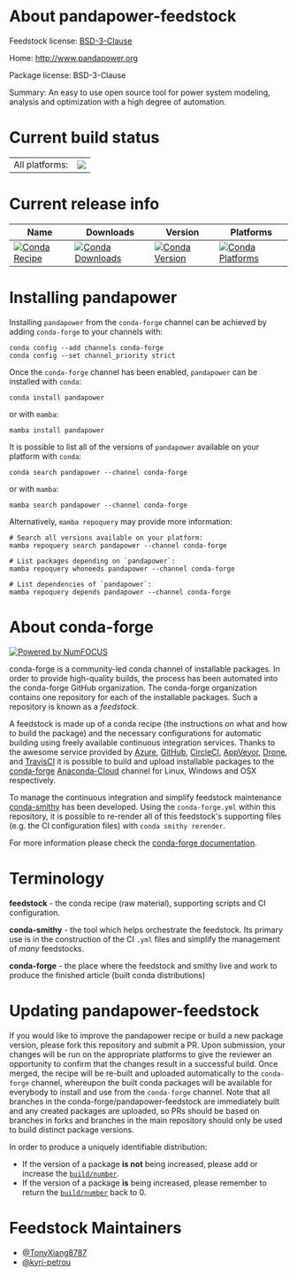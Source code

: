 About pandapower-feedstock
==========================

Feedstock license: [BSD-3-Clause](https://github.com/conda-forge/pandapower-feedstock/blob/main/LICENSE.txt)

Home: http://www.pandapower.org

Package license: BSD-3-Clause

Summary: An easy to use open source tool for power system modeling, analysis and optimization with a high degree of automation.

Current build status
====================


<table><tr><td>All platforms:</td>
    <td>
      <a href="https://dev.azure.com/conda-forge/feedstock-builds/_build/latest?definitionId=10603&branchName=main">
        <img src="https://dev.azure.com/conda-forge/feedstock-builds/_apis/build/status/pandapower-feedstock?branchName=main">
      </a>
    </td>
  </tr>
</table>

Current release info
====================

| Name | Downloads | Version | Platforms |
| --- | --- | --- | --- |
| [![Conda Recipe](https://img.shields.io/badge/recipe-pandapower-green.svg)](https://anaconda.org/conda-forge/pandapower) | [![Conda Downloads](https://img.shields.io/conda/dn/conda-forge/pandapower.svg)](https://anaconda.org/conda-forge/pandapower) | [![Conda Version](https://img.shields.io/conda/vn/conda-forge/pandapower.svg)](https://anaconda.org/conda-forge/pandapower) | [![Conda Platforms](https://img.shields.io/conda/pn/conda-forge/pandapower.svg)](https://anaconda.org/conda-forge/pandapower) |

Installing pandapower
=====================

Installing `pandapower` from the `conda-forge` channel can be achieved by adding `conda-forge` to your channels with:

```
conda config --add channels conda-forge
conda config --set channel_priority strict
```

Once the `conda-forge` channel has been enabled, `pandapower` can be installed with `conda`:

```
conda install pandapower
```

or with `mamba`:

```
mamba install pandapower
```

It is possible to list all of the versions of `pandapower` available on your platform with `conda`:

```
conda search pandapower --channel conda-forge
```

or with `mamba`:

```
mamba search pandapower --channel conda-forge
```

Alternatively, `mamba repoquery` may provide more information:

```
# Search all versions available on your platform:
mamba repoquery search pandapower --channel conda-forge

# List packages depending on `pandapower`:
mamba repoquery whoneeds pandapower --channel conda-forge

# List dependencies of `pandapower`:
mamba repoquery depends pandapower --channel conda-forge
```


About conda-forge
=================

[![Powered by
NumFOCUS](https://img.shields.io/badge/powered%20by-NumFOCUS-orange.svg?style=flat&colorA=E1523D&colorB=007D8A)](https://numfocus.org)

conda-forge is a community-led conda channel of installable packages.
In order to provide high-quality builds, the process has been automated into the
conda-forge GitHub organization. The conda-forge organization contains one repository
for each of the installable packages. Such a repository is known as a *feedstock*.

A feedstock is made up of a conda recipe (the instructions on what and how to build
the package) and the necessary configurations for automatic building using freely
available continuous integration services. Thanks to the awesome service provided by
[Azure](https://azure.microsoft.com/en-us/services/devops/), [GitHub](https://github.com/),
[CircleCI](https://circleci.com/), [AppVeyor](https://www.appveyor.com/),
[Drone](https://cloud.drone.io/welcome), and [TravisCI](https://travis-ci.com/)
it is possible to build and upload installable packages to the
[conda-forge](https://anaconda.org/conda-forge) [Anaconda-Cloud](https://anaconda.org/)
channel for Linux, Windows and OSX respectively.

To manage the continuous integration and simplify feedstock maintenance
[conda-smithy](https://github.com/conda-forge/conda-smithy) has been developed.
Using the ``conda-forge.yml`` within this repository, it is possible to re-render all of
this feedstock's supporting files (e.g. the CI configuration files) with ``conda smithy rerender``.

For more information please check the [conda-forge documentation](https://conda-forge.org/docs/).

Terminology
===========

**feedstock** - the conda recipe (raw material), supporting scripts and CI configuration.

**conda-smithy** - the tool which helps orchestrate the feedstock.
                   Its primary use is in the construction of the CI ``.yml`` files
                   and simplify the management of *many* feedstocks.

**conda-forge** - the place where the feedstock and smithy live and work to
                  produce the finished article (built conda distributions)


Updating pandapower-feedstock
=============================

If you would like to improve the pandapower recipe or build a new
package version, please fork this repository and submit a PR. Upon submission,
your changes will be run on the appropriate platforms to give the reviewer an
opportunity to confirm that the changes result in a successful build. Once
merged, the recipe will be re-built and uploaded automatically to the
`conda-forge` channel, whereupon the built conda packages will be available for
everybody to install and use from the `conda-forge` channel.
Note that all branches in the conda-forge/pandapower-feedstock are
immediately built and any created packages are uploaded, so PRs should be based
on branches in forks and branches in the main repository should only be used to
build distinct package versions.

In order to produce a uniquely identifiable distribution:
 * If the version of a package **is not** being increased, please add or increase
   the [``build/number``](https://docs.conda.io/projects/conda-build/en/latest/resources/define-metadata.html#build-number-and-string).
 * If the version of a package **is** being increased, please remember to return
   the [``build/number``](https://docs.conda.io/projects/conda-build/en/latest/resources/define-metadata.html#build-number-and-string)
   back to 0.

Feedstock Maintainers
=====================

* [@TonyXiang8787](https://github.com/TonyXiang8787/)
* [@kyri-petrou](https://github.com/kyri-petrou/)

